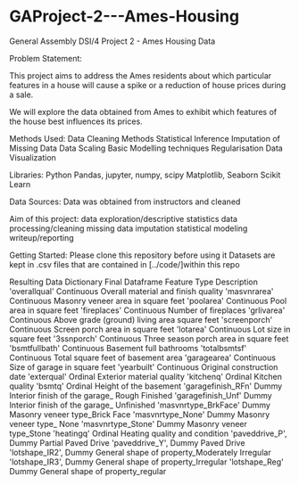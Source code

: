 # GAProject-2---Ames-Housing
General Assembly DSI/4 Project 2 - Ames Housing Data

Problem Statement:

This project aims to address the Ames residents about which particular features in a house will cause a spike or a reduction of house prices during a sale.

We will explore the data obtained from Ames to exhibit which features of the house best influences its prices.

Methods Used:
Data Cleaning Methods
Statistical Inference
Imputation of Missing Data
Data Scaling
Basic Modelling techniques
Regularisation
Data Visualization

Libraries:
Python
Pandas, jupyter, numpy, scipy
Matplotlib, Seaborn
Scikit Learn

Data Sources:
Data was obtained from instructors and cleaned

Aim of this project:
data exploration/descriptive statistics
data processing/cleaning
missing data imputation
statistical modeling
writeup/reporting

Getting Started:
Please clone this repository before using it
Datasets are kept in .csv files that are contained in [../code/]within this repo

Resulting Data Dictionary
Final Dataframe
Feature	Type	Description
'overallqual'	Continuous	Overall material and finish quality
'masvnrarea'	Continuous	Masonry veneer area in square feet
'poolarea'	Continuous	Pool area in square feet
'fireplaces'	Continuous	Number of fireplaces
'grlivarea'	Continuous	Above grade (ground) living area square feet
'screenporch'	Continuous	Screen porch area in square feet
'lotarea'	Continuous	Lot size in square feet
'3ssnporch'	Continuous	Three season porch area in square feet
'bsmtfullbath'	Continuous	Basement full bathrooms
'totalbsmtsf'	Continuous	Total square feet of basement area
'garagearea'	Continuous	Size of garage in square feet
'yearbuilt'	Continuous	Original construction date
'exterqual'	Ordinal	Exterior material quality
'kitchenq'	Ordinal	Kitchen quality
'bsmtq'	Ordinal	Height of the basement
'garagefinish_RFn'	Dummy	Interior finish of the garage_ Rough Finished
'garagefinish_Unf'	Dummy	Interior finish of the garage_ Unfinished
'masvnrtype_BrkFace'	Dummy	Masonry veneer type_Brick Face
'masvnrtype_None'	Dummy	Masonry veneer type_ None
'masvnrtype_Stone'	Dummy	Masonry veneer type_Stone
'heatingq'	Ordinal	Heating quality and condition
'paveddrive_P',	Dummy	Partial Paved Drive
'paveddrive_Y',	Dummy	Paved Drive
'lotshape_IR2',	Dummy	General shape of property_Moderately Irregular
'lotshape_IR3',	Dummy	General shape of property_Irregular
'lotshape_Reg'	Dummy	General shape of property_regular
